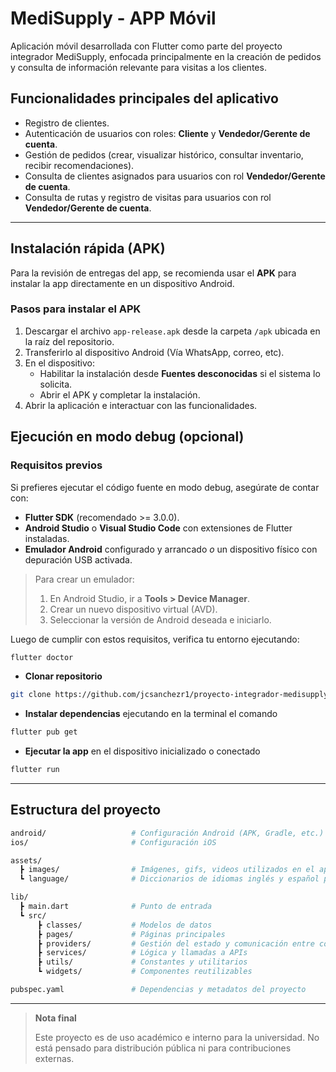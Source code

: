 # MediSupply - APP Móvil

Aplicación móvil desarrollada con Flutter como parte del proyecto integrador MediSupply, enfocada principalmente en la creación de pedidos y consulta de información relevante para visitas a los clientes.

## Funcionalidades principales del aplicativo

- Registro de clientes.
- Autenticación de usuarios con roles: **Cliente** y **Vendedor/Gerente de cuenta**.  
- Gestión de pedidos (crear, visualizar histórico, consultar inventario, recibir recomendaciones).  
- Consulta de clientes asignados para usuarios con rol **Vendedor/Gerente de cuenta**.  
- Consulta de rutas y registro de visitas para usuarios con rol **Vendedor/Gerente de cuenta**.   

---

## Instalación rápida (APK)

Para la revisión de entregas del app, se recomienda usar el **APK** para instalar la app directamente en un dispositivo Android.

### Pasos para instalar el APK
1. Descargar el archivo `app-release.apk` desde la carpeta `/apk` ubicada en la raíz del repositorio.  
2. Transferirlo al dispositivo Android (Vía WhatsApp, correo, etc).  
3. En el dispositivo:
   - Habilitar la instalación desde **Fuentes desconocidas** si el sistema lo solicita.  
   - Abrir el APK y completar la instalación.  
4. Abrir la aplicación e interactuar con las funcionalidades.

## Ejecución en modo debug (opcional)

### Requisitos previos

Si prefieres ejecutar el código fuente en modo debug, asegúrate de contar con:

- **Flutter SDK** (recomendado >= 3.0.0).  
- **Android Studio** o **Visual Studio Code** con extensiones de Flutter instaladas.  
- **Emulador Android** configurado y arrancado *o* un dispositivo físico con depuración USB activada.  
> Para crear un emulador:
> 1. En Android Studio, ir a **Tools > Device Manager**.  
> 2. Crear un nuevo dispositivo virtual (AVD).  
> 3. Seleccionar la versión de Android deseada e iniciarlo.

Luego de cumplir con estos requisitos, verifica tu entorno ejecutando:
```bash
flutter doctor
```
- **Clonar repositorio**
```bash
git clone https://github.com/jcsanchezr1/proyecto-integrador-medisupply-app.git
```
- **Instalar dependencias** ejecutando en la terminal el comando
```bash
flutter pub get
```
- **Ejecutar la app** en el dispositivo inicializado o conectado
```bash
flutter run
```
---
## Estructura del proyecto
```bash
android/                   # Configuración Android (APK, Gradle, etc.)
ios/                       # Configuración iOS

assets/
  ┣ images/                # Imágenes, gifs, videos utilizados en el aplicativo.
  ┗ language/              # Diccionarios de idiomas inglés y español para textos estáticos.

lib/
  ┣ main.dart              # Punto de entrada
  ┗ src/
      ┣ classes/           # Modelos de datos
      ┣ pages/             # Páginas principales
      ┣ providers/         # Gestión del estado y comunicación entre componentes
      ┣ services/          # Lógica y llamadas a APIs
      ┣ utils/             # Constantes y utilitarios
      ┗ widgets/           # Componentes reutilizables

pubspec.yaml               # Dependencias y metadatos del proyecto
```
---
> **Nota final**
>
> Este proyecto es de uso académico e interno para la universidad.
> No está pensado para distribución pública ni para contribuciones externas.
